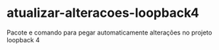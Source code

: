 # atualizar-alteracoes-loopback4
Pacote e comando para pegar automaticamente alterações no projeto loopback 4
